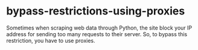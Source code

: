 # bypass-restrictions-using-proxies
Sometimes when scraping web data through Python, the site block your IP address for sending too many requests to their server. So, to bypass this restriction, you have to use proxies. 
